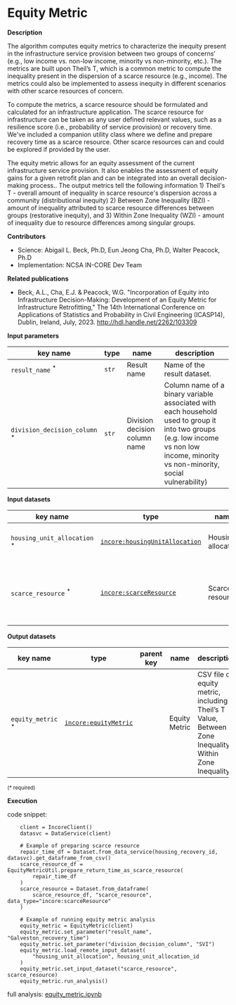 # Equity Metric

**Description**

The algorithm computes equity metrics to characterize the inequity present in the infrastructure service provision
between two groups of concerns’ (e.g., low income vs. non-low income, minority vs non-minority, etc.). The metrics are
built upon Theil’s T, which is a common metric to compute the inequality present in the dispersion of a scarce
resource (e.g., income). The metrics could also be implemented to assess inequity in different scenarios with other
scarce resources of concern.

To compute the metrics, a scarce resource should be formulated and calculated for an infrastructure application. The
scarce resource for infrastructure can be taken as any user defined relevant values, such as a resilience score (i.e.,
probability of service provision) or recovery time. We've included a companion utility class where we define and
prepare recovery time as a scarce resource. Other scarce resources can and could be explored if provided by the user.

The equity metric allows for an equity assessment of the current infrastructure service provision. It also enables the
assessment of equity gains for a given retrofit plan and can be integrated into an overall decision-making process..
The output metrics tell the following information 1) Theil's T - overall amount of inequality in scarce resource's
dispersion across a community (distributional inequity)  2) Between Zone Inequality (BZI) - amount of inequality
attributed to scarce resource differences between groups (restorative inequity), and 3) Within Zone Inequality (WZI) -
amount of inequality due to resource differences among singular groups.

**Contributors**

- Science: Abigail L. Beck, Ph.D, Eun Jeong Cha, Ph.D, Walter Peacock, Ph.D
- Implementation: NCSA IN-CORE Dev Team

**Related publications**

- Beck, A.L., Cha, E.J. & Peacock, W.G. "Incorporation of Equity into Infrastructure Decision-Making: Development of an
  Equity Metric for Infrastructure Retrofitting," The 14th International Conference on Applications of Statistics and
  Probability in Civil Engineering (ICASP14), Dublin, Ireland, July, 2023. http://hdl.handle.net/2262/103309

**Input parameters**

 key name                                | type  | name                          | description                                                                                                                                                                          
-----------------------------------------|-------|-------------------------------|--------------------------------------------------------------------------------------------------------------------------------------------------------------------------------------
 `result_name` <sup>*</sup>              | `str` | Result name                   | Name of the result dataset.                                                                                                                                                          
 `division_decision_column` <sup>*</sup> | `str` | Division decision column name | Column name of a binary variable associated with each household used to group it into two groups (e.g. low income vs non low income, minority vs non-minority, social vulnerability) 

**Input datasets**

 key name                               | type                                                                                                                | name               | description                                                            
----------------------------------------|---------------------------------------------------------------------------------------------------------------------|--------------------|------------------------------------------------------------------------
 `housing_unit_allocation` <sup>*</sup> | [`incore:housingUnitAllocation`](https://tools.in-core.org/semantics/api/types/incore:housingUnitAllocation) | Housing allocation | A housing unit allocation dataset.
 `scarce_resource` <sup>*</sup>         | [`incore:scarceResource`](https://tools.in-core.org/semantics/api/types/incore:scarceResource)               | Scarce resource    | Scarce resource dataset e.g. probability of service, return time, etc.

**Output datasets**

 key name                     | type                                                                                              | parent key | name          | description                                                                                           
------------------------------|---------------------------------------------------------------------------------------------------|------------|---------------|-------------------------------------------------------------------------------------------------------
 `equity_metric` <sup>*</sup> | [`incore:equityMetric`](https://tools.in-core.org/semantics/api/types/incore:equityMetric) |            | Equity Metric | CSV file of equity metric, including Theil’s T Value, Between Zone Inequality, Within Zone Inequality

<small>(* required)</small>

**Execution**

code snippet:

```
    client = IncoreClient()
    datasvc = DataService(client)

    # Example of preparing scarce resource
    repair_time_df = Dataset.from_data_service(housing_recovery_id, datasvc).get_dataframe_from_csv()
    scarce_resource_df = EquityMetricUtil.prepare_return_time_as_scarce_resource(
        repair_time_df
    )
    scarce_resource = Dataset.from_dataframe(
        scarce_resource_df, "scarce_resource", data_type="incore:scarceResource"
    )
    
    # Example of running equity metric analysis
    equity_metric = EquityMetric(client)
    equity_metric.set_parameter("result_name", "Galveston_recovery_time")
    equity_metric.set_parameter("division_decision_column", "SVI")
    equity_metric.load_remote_input_dataset(
        "housing_unit_allocation", housing_unit_allocation_id
    )
    equity_metric.set_input_dataset("scarce_resource", scarce_resource)
    equity_metric.run_analysis()
```

full analysis: [equity_metric.ipynb](https://github.com/IN-CORE/incore-docs/blob/main/notebooks/equity_metric.ipynb)
